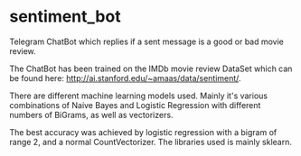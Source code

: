 # sentiment_bot
Telegram ChatBot which replies if a sent message is a good or bad movie review.

The ChatBot has been trained on the IMDb movie review DataSet which can be found here: http://ai.stanford.edu/~amaas/data/sentiment/.

There are different machine learning models used. Mainly it's various combinations of Naive Bayes and Logistic Regression with different numbers of BiGrams, as well as vectorizers.

The best accuracy was achieved by logistic regression with a bigram of range 2, and a normal CountVectorizer.
The libraries used is mainly sklearn.
